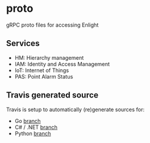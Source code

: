# proto

gRPC proto files for accessing Enlight

## Services

- HM: Hierarchy management
- IAM: Identity and Access Management
- IoT: Internet of Things
- PAS: Point Alarm Status

## Travis generated source

Travis is setup to automatically (re)generate sources for:

- Go [branch](https://github.com/SKF/proto/tree/go1)
- C# / .NET [branch](https://github.com/SKF/proto/tree/csharp)
- Python [branch](https://github.com/SKF/proto/tree/python)
